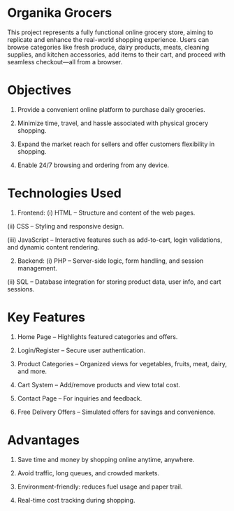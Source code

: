 # Organika Grocers
This project represents a fully functional online grocery store, aiming to replicate and enhance the real-world shopping experience. Users can browse categories like fresh produce, dairy products, meats, cleaning supplies, and kitchen accessories, add items to their cart, and proceed with seamless checkout—all from a browser.

# Objectives
1. Provide a convenient online platform to purchase daily groceries.

2. Minimize time, travel, and hassle associated with physical grocery shopping.

3. Expand the market reach for sellers and offer customers flexibility in shopping.

4. Enable 24/7 browsing and ordering from any device.

# Technologies Used
1. Frontend:
(i) HTML – Structure and content of the web pages.

(ii) CSS – Styling and responsive design.

(iii) JavaScript – Interactive features such as add-to-cart, login validations, and dynamic content rendering.

2. Backend:
(i) PHP – Server-side logic, form handling, and session management.

(ii) SQL – Database integration for storing product data, user info, and cart sessions.

# Key Features
1. Home Page – Highlights featured categories and offers.

2. Login/Register – Secure user authentication.

3. Product Categories – Organized views for vegetables, fruits, meat, dairy, and more.

4. Cart System – Add/remove products and view total cost.

5. Contact Page – For inquiries and feedback.

6. Free Delivery Offers – Simulated offers for savings and convenience.

# Advantages
1. Save time and money by shopping online anytime, anywhere.

2. Avoid traffic, long queues, and crowded markets.

3. Environment-friendly: reduces fuel usage and paper trail.

4. Real-time cost tracking during shopping.

